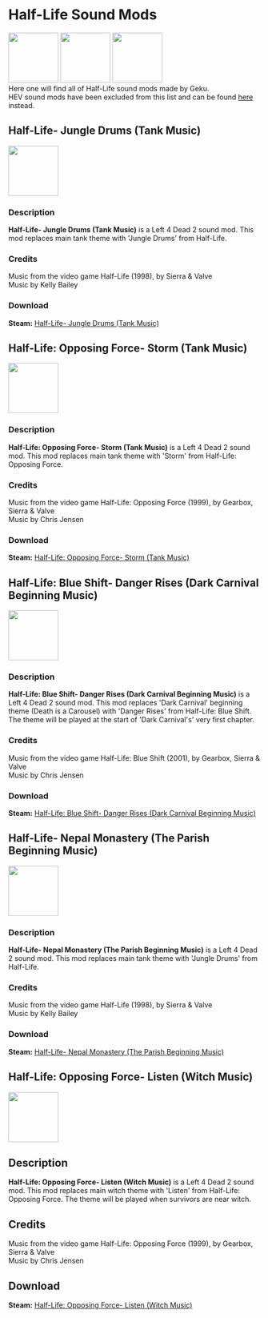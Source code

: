 # Half-Life Sound Mods
<img src="https://steamuserimages-a.akamaihd.net/ugc/915791512175639861/CEB3288A7A5701711CD077EDA316F3E0FF18D890/" width="100" height="100"> <img src="https://steamuserimages-a.akamaihd.net/ugc/915791512176023630/3708412A8D6C9CC0F30D00E82C38E12EF19C7483/" width="100" height="100"> <img src="https://steamuserimages-a.akamaihd.net/ugc/915791512176042132/13E5621186DB73378C5550DF28542E15308F3031/" width="100" height="100"> </br>
Here one will find all of Half-Life sound mods made by Geku. </br>
HEV sound mods have been excluded from this list and can be found [here](https://steamcommunity.com/sharedfiles/filedetails/?id=1310904941) instead.
## Half-Life- Jungle Drums (Tank Music)

<img src="https://steamuserimages-a.akamaihd.net/ugc/915791512175639861/CEB3288A7A5701711CD077EDA316F3E0FF18D890/" width="100" height="100">

### Description
**Half-Life- Jungle Drums (Tank Music)** is a Left 4 Dead 2 sound mod. This mod replaces main tank theme with 'Jungle Drums' from Half-Life.

### Credits
Music from the video game Half-Life (1998), by Sierra & Valve </br>
Music by Kelly Bailey
### Download

 **Steam:** [Half-Life- Jungle Drums (Tank Music)](https://steamcommunity.com/sharedfiles/filedetails/?id=1310904941)
 
## Half-Life: Opposing Force- Storm (Tank Music)

<img src="https://steamuserimages-a.akamaihd.net/ugc/915791512176023630/3708412A8D6C9CC0F30D00E82C38E12EF19C7483/" width="100" height="100">

### Description
**Half-Life: Opposing Force- Storm (Tank Music)** is a Left 4 Dead 2 sound mod. This mod replaces main tank theme with 'Storm' from Half-Life: Opposing Force.

### Credits
Music from the video game Half-Life: Opposing Force (1999), by Gearbox, Sierra & Valve </br>
Music by Chris Jensen

### Download

 **Steam:** [Half-Life: Opposing Force- Storm (Tank Music)](https://steamcommunity.com/sharedfiles/filedetails/?id=1310904941)
 
## Half-Life: Blue Shift- Danger Rises (Dark Carnival Beginning Music)

<img src="https://steamuserimages-a.akamaihd.net/ugc/915791512176042132/13E5621186DB73378C5550DF28542E15308F3031/" width="100" height="100">

### Description
**Half-Life: Blue Shift- Danger Rises (Dark Carnival Beginning Music)** is a Left 4 Dead 2 sound mod. This mod replaces 'Dark Carnival' beginning theme (Death is a Carousel) with 'Danger Rises' from Half-Life: Blue Shift. The theme will be played at the start of 'Dark Carnival's' very first chapter.

### Credits
Music from the video game Half-Life: Blue Shift (2001), by Gearbox, Sierra & Valve </br>
Music by Chris Jensen
### Download

 **Steam:** [Half-Life: Blue Shift- Danger Rises (Dark Carnival Beginning Music)](https://steamcommunity.com/sharedfiles/filedetails/?id=1310904941)
 
## Half-Life- Nepal Monastery (The Parish Beginning Music)

<img src="https://steamuserimages-a.akamaihd.net/ugc/915791632135098155/CEB3288A7A5701711CD077EDA316F3E0FF18D890/" width="100" height="100">

### Description
**Half-Life- Nepal Monastery (The Parish Beginning Music)** is a Left 4 Dead 2 sound mod. This mod replaces main tank theme with 'Jungle Drums' from Half-Life.

### Credits
Music from the video game Half-Life (1998), by Sierra & Valve </br>
Music by Kelly Bailey
### Download

 **Steam:** [Half-Life- Nepal Monastery (The Parish Beginning Music)](https://steamcommunity.com/sharedfiles/filedetails/?id=1311679463)
 
## Half-Life: Opposing Force- Listen (Witch Music)

<img src="https://steamuserimages-a.akamaihd.net/ugc/915791632135491291/3708412A8D6C9CC0F30D00E82C38E12EF19C7483/" width="100" height="100">

## Description
**Half-Life: Opposing Force- Listen (Witch Music)** is a Left 4 Dead 2 sound mod. This mod replaces main witch theme with 'Listen' from Half-Life: Opposing Force. The theme will be played when survivors are near witch.

## Credits
Music from the video game Half-Life: Opposing Force (1999), by Gearbox, Sierra & Valve </br>
Music by Chris Jensen
## Download

 **Steam:** [Half-Life: Opposing Force- Listen (Witch Music)](https://steamcommunity.com/sharedfiles/filedetails/?id=1311785386)

